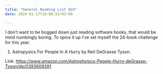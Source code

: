 ```yaml
---
title: "General Reading List 024"
date: 2024-01-17T18:08:52+03:00

---
```


I don't want to be bogged down just reading software books, that would be mind numbingly boring.
To spice it up I've set myself the 24-book challenge for this year.

1. Astropysics For People In A Hurry by Neil DeGrasse Tyson.

Link: https://www.amazon.com/Astrophysics-People-Hurry-deGrasse-Tyson/dp/0393609391

